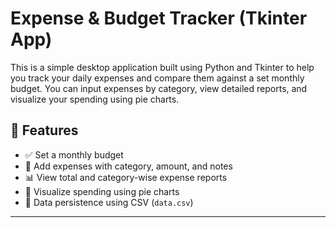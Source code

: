 # Expense & Budget Tracker (Tkinter App)

This is a simple desktop application built using Python and Tkinter to help you track your daily expenses and compare them against a set monthly budget. You can input expenses by category, view detailed reports, and visualize your spending using pie charts.

## 🧰 Features

- ✅ Set a monthly budget
- 💸 Add expenses with category, amount, and notes
- 📊 View total and category-wise expense reports
- 🧁 Visualize spending using pie charts
- 💾 Data persistence using CSV (`data.csv`)

---

